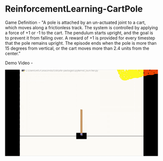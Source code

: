 # ReinforcementLearning-CartPole

Game Definition - "A pole is attached by an un-actuated joint to a cart, which moves along a frictionless track.
The system is controlled by applying a force of +1 or -1 to the cart. 
The pendulum starts upright, and the goal is to prevent it from falling over. 
A reward of +1 is provided for every timestep that the pole remains upright. 
The episode ends when the pole is more than 15 degrees from vertical,
or the cart moves more than 2.4 units from the center."

Demo Video - <br>


![](ezgif.com-gif-maker.gif)
